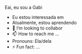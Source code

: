 Eai, eu sou a Gabi
- Eu estou interessada em 
- Atualmente, estou aprendendo 
- 💞️ I’m looking to collabor
- 📫 How to reach me ...
- Pronouns: Ela/dela
- ⚡ Fun fact: ...

<!---
Gabivpapalia/Gabivpapalia is a ✨ special ✨ repository because its `README.md` (this file) appears on your GitHub profile.
You can click the Preview link to take a look at your changes.
--->
